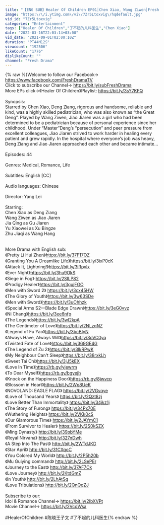 ```yaml
---
title: "【ENG SUB】Healer Of Children EP01│Chen Xiao, Wang Ziwen│Fresh Drama"
image: "https:\/\/i.ytimg.com\/vi\/7Zr5Ltoxvig\/hqdefault.jpg"
vid_id: "7Zr5Ltoxvig"
categories: "Entertainment"
tags: ["Healer Of Children","了不起的儿科医生","Chen Xiao"]
date: "2022-03-16T22:03:14+03:00"
vid_date: "2021-09-01T02:00:10Z"
duration: "PT44M12S"
viewcount: "192506"
likeCount: "1776"
dislikeCount: ""
channel: "Fresh Drama"
---
```

{% raw %}Welcome to follow our Facebook→ <a rel="nofollow" target="blank" href="https://www.facebook.com/FreshDramaTV">https://www.facebook.com/FreshDramaTV</a><br />Click to subscribe our Channel→  <a rel="nofollow" target="blank" href="https://bit.ly/subFreshDrama">https://bit.ly/subFreshDrama</a><br />More EPs click→《Healer Of Children》Playlist: <a rel="nofollow" target="blank" href="https://bit.ly/3sY7KFQ">https://bit.ly/3sY7KFQ</a><br /><br />Synopsis:<br />Starred by Chen Xiao, Deng Ziang, rigorous and handsome, reliable and kind, was a highly skilled pediatrician, who was also known as “the Great Deng”. Played by Wang Ziwen, Jiao Jiaren was a girl who had been determined to be a pediatrician because of personal experience since her childhood. Under “Master”Deng’s “persecution” and peer pressure from excellent colleagues, Jiao Jiaren strived to work harder in healing every patient and grew rapidly. In the hospital where everyone’s job was heavy, Deng Ziang and Jiao Jiaren approached each other and became intimate...<br /><br />Episodes: 44<br /><br />Genres: Medical, Romance, Life<br /><br />Subtitles: English [CC]<br /><br />Audio languages: Chinese<br /><br />Director: Yang Lei<br /><br />Starring: <br />Chen Xiao as Deng Ziang<br />Wang Ziwen as Jiao Jiaren<br />Jia Qing as Gu Jiaren<br />Yu Xiaowei as Xu Bingze<br />Zhu Jiaqi as Wang Hang<br /><br /><br />More Drama with English sub:<br />《Pretty Li Hui Zhen》<a rel="nofollow" target="blank" href="https://bit.ly/37F17OZ">https://bit.ly/37F17OZ</a><br />《Granting You A Dreamlike Life》<a rel="nofollow" target="blank" href="https://bit.ly/3ixP0cK">https://bit.ly/3ixP0cK</a><br />《Attack It, Lightning!》<a rel="nofollow" target="blank" href="https://bit.ly/3iRpvlx">https://bit.ly/3iRpvlx</a><br />《Ever Night》<a rel="nofollow" target="blank" href="https://bit.ly/3hu9OkS">https://bit.ly/3hu9OkS</a><br />《Siege in Fog》 <a rel="nofollow" target="blank" href="https://bit.ly/2SILP82">https://bit.ly/2SILP82</a><br />《Prodigy Healer》<a rel="nofollow" target="blank" href="https://bit.ly/3gujFGO">https://bit.ly/3gujFGO</a><br />《Men with Sword 2》 <a rel="nofollow" target="blank" href="https://bit.ly/3cx45HW">https://bit.ly/3cx45HW</a><br />《The Glory of Youth》<a rel="nofollow" target="blank" href="https://bit.ly/3w63SDe">https://bit.ly/3w63SDe</a><br />《Men with Sword》<a rel="nofollow" target="blank" href="https://bit.ly/3uOhhzk">https://bit.ly/3uOhhzk</a><br />《Special Arms S2—Blade Edge Drawn》<a rel="nofollow" target="blank" href="https://bit.ly/3eG0vvz">https://bit.ly/3eG0vvz</a><br />《Ni Chang》<a rel="nofollow" target="blank" href="https://bit.ly/3ee6nfp">https://bit.ly/3ee6nfp</a><br />《The Legends》<a rel="nofollow" target="blank" href="https://bit.ly/3wl2kpA">https://bit.ly/3wl2kpA</a><br />《The Centimeter of Love》<a rel="nofollow" target="blank" href="https://bit.ly/2NLzqNZ">https://bit.ly/2NLzqNZ</a><br />《Legend of Fu Yao》<a rel="nofollow" target="blank" href="https://bit.ly/3bcBIyN">https://bit.ly/3bcBIyN</a><br />《Always Have, Always Will》<a rel="nofollow" target="blank" href="https://bit.ly/3oVC0yq">https://bit.ly/3oVC0yq</a><br />《Twisted Fate of Love》<a rel="nofollow" target="blank" href="https://bit.ly/369GE4G">https://bit.ly/369GE4G</a><br />《The Legend of Zu 2》<a rel="nofollow" target="blank" href="https://bit.ly/3lkRPwK">https://bit.ly/3lkRPwK</a><br />《My Neighbour Can't Sleep》<a rel="nofollow" target="blank" href="https://bit.ly/38rxkLh">https://bit.ly/38rxkLh</a><br />《Sweet Tai Chi》<a rel="nofollow" target="blank" href="https://bit.ly/3jJ5kEX">https://bit.ly/3jJ5kEX</a><br />《Love In Time》<a rel="nofollow" target="blank" href="https://rb.gy/yjewrm">https://rb.gy/yjewrm</a><br />《To Dear Myself》<a rel="nofollow" target="blank" href="https://rb.gy/bgyejh">https://rb.gy/bgyejh</a><br />《Knock on the Happiness Door》<a rel="nofollow" target="blank" href="https://rb.gy/8jwvcp">https://rb.gy/8jwvcp</a><br />《Blossom in Heart》<a rel="nofollow" target="blank" href="https://bit.ly/2Wp8UeK">https://bit.ly/2Wp8UeK</a>  <br />《NOVOLAND: EAGLE FLAG》 <a rel="nofollow" target="blank" href="https://bit.ly/2VGvqye">https://bit.ly/2VGvqye</a><br />《Love of Thousand Years》 <a rel="nofollow" target="blank" href="https://bit.ly/2Qzt8zj">https://bit.ly/2Qzt8zj</a><br />《Love Better Than Immortality》 <a rel="nofollow" target="blank" href="https://bit.ly/34jkz1j">https://bit.ly/34jkz1j</a><br />《The Story of Furong》 <a rel="nofollow" target="blank" href="https://bit.ly/34Px70E">https://bit.ly/34Px70E</a><br />《Wuthering Heights》 <a rel="nofollow" target="blank" href="https://bit.ly/2VKk0cS">https://bit.ly/2VKk0cS</a><br />《Our Glamorous Time》 <a rel="nofollow" target="blank" href="https://bit.ly/2JAYmC1">https://bit.ly/2JAYmC1</a><br />《From Survivor to Healer》 <a rel="nofollow" target="blank" href="https://bit.ly/2S0kSZX">https://bit.ly/2S0kSZX</a><br />《Ming Dynasty》 <a rel="nofollow" target="blank" href="http://bit.ly/39obYMe">http://bit.ly/39obYMe</a><br />《Royal Nirvana》 <a rel="nofollow" target="blank" href="http://bit.ly/327nDwh">http://bit.ly/327nDwh</a>  <br />《A Step Into The Past》 <a rel="nofollow" target="blank" href="http://bit.ly/2WTdJKD">http://bit.ly/2WTdJKD</a><br />《Star April》 <a rel="nofollow" target="blank" href="http://bit.ly/31CXqoC">http://bit.ly/31CXqoC</a><br />《You Colored My World》 <a rel="nofollow" target="blank" href="http://bit.ly/2P5h20b">http://bit.ly/2P5h20b</a><br />《Mu Guiying command》 <a rel="nofollow" target="blank" href="http://bit.ly/2LSePEr">http://bit.ly/2LSePEr</a><br />《Journey to the East》 <a rel="nofollow" target="blank" href="http://bit.ly/37AF7Ck">http://bit.ly/37AF7Ck</a><br />《Love Journey》 <a rel="nofollow" target="blank" href="http://bit.ly/2KtdGmZ">http://bit.ly/2KtdGmZ</a><br />《In Youth》 <a rel="nofollow" target="blank" href="http://bit.ly/2LhAtSq">http://bit.ly/2LhAtSq</a><br />《Love Tribulations》 <a rel="nofollow" target="blank" href="http://bit.ly/2QnQqZJ">http://bit.ly/2QnQqZJ</a><br /><br />Subscribe to our: <br />Idol &amp; Romance Channel→  <a rel="nofollow" target="blank" href="https://bit.ly/2IbXVPt">https://bit.ly/2IbXVPt</a>  <br />Movie Channel→  <a rel="nofollow" target="blank" href="https://bit.ly/2VcdWsa">https://bit.ly/2VcdWsa</a><br /><br />#HealerOfChildren #陈晓王子文 #了不起的儿科医生{% endraw %}
